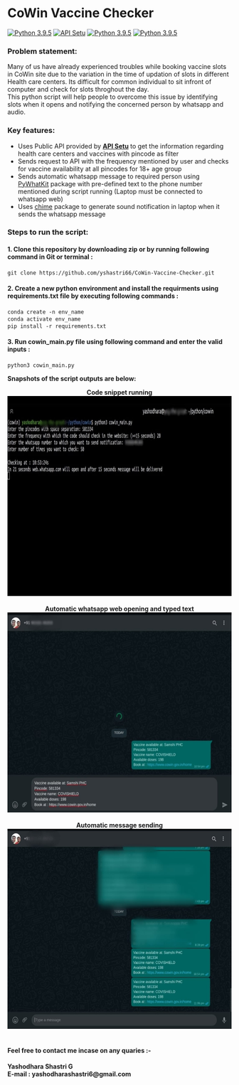 # CoWin Vaccine Checker

[![Python 3.9.5](https://img.shields.io/static/v1?label=python&message=3.9.5&color=red)](https://www.python.org/downloads/release/python-395/)
[![API Setu](https://img.shields.io/static/v1?label=API_Setu&message=1.3.0&color=red)](apisetu.gov.in/public/api/cowin#/)
[![Python 3.9.5](https://img.shields.io/static/v1?label=PyWhatKit&message=4.8&color=green)](https://pypi.org/project/pywhatkit/)
[![Python 3.9.5](https://img.shields.io/static/v1?label=chime&message=0.6&color=green)](https://pypi.org/project/chime/)<br>

### Problem statement:
Many of us have already experienced troubles while booking vaccine slots in CoWin site due to the variation in the time of updation of slots in different Health care centers. Its difficult for common individual to sit infront of computer and check for slots throghout the day.<br>
This python script will help people to overcome this issue by identifying slots when it opens and notifying the concerned person by whatsapp and audio.

### Key features:
<ul>
  <li> Uses Public API provided by <a href="https://apisetu.gov.in/public/api/cowin#/"><b>API Setu</b></a> to get the information regarding health care centers and vaccines with pincode as filter </li>
  <li> Sends request to API with the frequency mentioned by user and checks for vaccine availability at all pincodes for 18+ age group </li>
  <li> Sends automatic whatsapp message to required person using <a href="https://pypi.org/project/pywhatkit/">PyWhatKit</a> package with pre-defined text to the phone number mentioned during script running (Laptop must be connected to whatsapp web)</li>
  <li> Uses <a href="https://pypi.org/project/chime/">chime</a> package to generate sound notification in laptop when it sends the whatsapp message </li>
</ul>

### Steps to run the script:
#### 1. Clone this repository by downloading zip or by running following command in Git or terminal :
```
git clone https://github.com/yshastri66/CoWin-Vaccine-Checker.git
```
#### 2. Create a new python environment and install the requirments using requirements.txt file by executing following commands :
```
conda create -n env_name
conda activate env_name
pip install -r requirements.txt
```
#### 3. Run cowin_main.py file using following command and enter the valid inputs :
```
python3 cowin_main.py
```

<b>Snapshots of the script outputs are below: </b><br>
<div align='center'>
  <b>Code snippet running</b><br>
  <img src="https://github.com/yshastri66/CoWin-Vaccine-Checker/blob/main/images/WhatsApp%20Image%202021-06-27%20at%2010.37.07%20AM.jpeg" alt="terminal"  width="600" height="450"><br>
  <br><b>Automatic whatsapp web opening and typed text</b>
  <img src="https://github.com/yshastri66/CoWin-Vaccine-Checker/blob/main/images/WhatsApp%20Image%202021-06-27%20at%2010.37.42%20AM.jpeg" alt="terminal"  width="600" height="450"><br>
  <br><b>Automatic message sending</b><br>
  <img src="https://github.com/yshastri66/CoWin-Vaccine-Checker/blob/main/images/WhatsApp%20Image%202021-06-27%20at%2010.34.13%20AM.jpeg" alt="terminal"  width="600" height="450">
</div><br>

#### Feel free to contact me incase on any quaries :-
<h4> Yashodhara Shastri G <br>
 E-mail : yashodharashastri6@gmail.com </h4>
